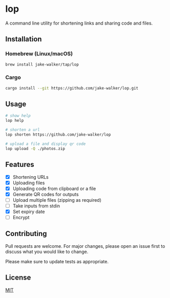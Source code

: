 # lop

A command line utility for shortening links and sharing code and files.

## Installation

### Homebrew (Linux/macOS)

```bash
brew install jake-walker/tap/lop
```

### Cargo

```bash
cargo install --git https://github.com/jake-walker/lop.git
```

## Usage

```bash
# show help
lop help

# shorten a url
lop shorten https://github.com/jake-walker/lop

# upload a file and display qr code
lop upload -Q ./photos.zip
```

## Features

- [x] Shortening URLs
- [x] Uploading files
- [x] Uploading code from clipboard or a file
- [x] Generate QR codes for outputs
- [ ] Upload multiple files (zipping as required)
- [ ] Take inputs from stdin
- [x] Set expiry date
- [ ] Encrypt

## Contributing

Pull requests are welcome. For major changes, please open an issue first to discuss what you would like to change.

Please make sure to update tests as appropriate.

## License

[MIT](https://choosealicense.com/licenses/mit)
